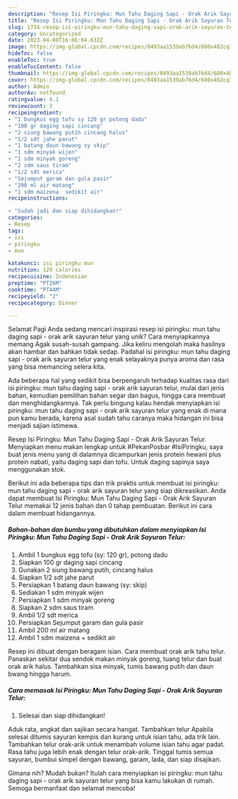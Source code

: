 ```yaml
---
description: "Resep Isi Piringku: Mun Tahu Daging Sapi - Orak Arik Sayuran Telur yang Lezat, Lezat"
title: "Resep Isi Piringku: Mun Tahu Daging Sapi - Orak Arik Sayuran Telur yang Lezat, Lezat"
slug: 1734-resep-isi-piringku-mun-tahu-daging-sapi-orak-arik-sayuran-telur-yang-lezat-lezat
category: Uncategorized
date: 2023-04-08T16:06:04.632Z
image: https://img-global.cpcdn.com/recipes/0493aa1539ab76d4/680x482cq70/isi-piringku-mun-tahu-daging-sapi-orak-arik-sayuran-telur-foto-resep-utama.jpg
hideToc: false
enableToc: true
enableTocContent: false
thumbnail: https://img-global.cpcdn.com/recipes/0493aa1539ab76d4/680x482cq70/isi-piringku-mun-tahu-daging-sapi-orak-arik-sayuran-telur-foto-resep-utama.jpg
cover: https://img-global.cpcdn.com/recipes/0493aa1539ab76d4/680x482cq70/isi-piringku-mun-tahu-daging-sapi-orak-arik-sayuran-telur-foto-resep-utama.jpg
author: Admin
authorAv: notfound
ratingvalue: 4.1
reviewcount: 3
recipeingredient:
- "1 bungkus egg tofu sy 120 gr potong dadu"
- "100 gr daging sapi cincang"
- "2 siung bawang putih cincang halus"
- "1/2 sdt jahe parut"
- "1 batang daun bawang sy skip"
- "1 sdm minyak wijen"
- "1 sdm minyak goreng"
- "2 sdm saus tiram"
- "1/2 sdt merica"
- "Sejumput garam dan gula pasir"
- "200 ml air matang"
- "1 sdm maizena  sedikit air"
recipeinstructions:

- "Sudah jadi dan siap dihidangkan!"
categories:
- Resep
tags:
- isi
- piringku
- mun

katakunci: isi piringku mun 
nutrition: 129 calories
recipecuisine: Indonesian
preptime: "PT26M"
cooktime: "PT44M"
recipeyield: "2"
recipecategory: Dinner

---
```



Selamat Pagi Anda sedang mencari inspirasi resep isi piringku: mun tahu daging sapi - orak arik sayuran telur yang unik? Cara menyiapkannya memang Agak susah-susah gampang. Jika keliru mengolah maka hasilnya akan hambar dan bahkan tidak sedap. Padahal isi piringku: mun tahu daging sapi - orak arik sayuran telur yang enak selayaknya punya aroma dan rasa yang bisa memancing selera kita.


Ada beberapa hal yang sedikit bisa berpengaruh terhadap kualitas rasa dari isi piringku: mun tahu daging sapi - orak arik sayuran telur, mulai dari jenis bahan, kemudian pemilihan bahan segar dan bagus, hingga cara membuat dan menghidangkannya. Tak perlu bingung kalau hendak menyiapkan isi piringku: mun tahu daging sapi - orak arik sayuran telur yang enak di mana pun kamu berada, karena asal sudah tahu caranya maka hidangan ini bisa menjadi sajian istimewa.

Resep Isi Piringku: Mun Tahu Daging Sapi - Orak Arik Sayuran Telur. Menyiapkan menu makan lengkap untuk #PekanPosbar #IsiPiringku, saya buat jenis menu yang di dalamnya dicampurkan jenis protein hewani plus protein nabati, yaitu daging sapi dan tofu. Untuk daging sapinya saya menggunakan stok.


Berikut ini ada beberapa tips dan trik praktis untuk membuat isi piringku: mun tahu daging sapi - orak arik sayuran telur yang siap dikreasikan. Anda dapat membuat Isi Piringku: Mun Tahu Daging Sapi - Orak Arik Sayuran Telur memakai 12 jenis bahan dan 0 tahap pembuatan. Berikut ini cara dalam membuat hidangannya.

<!--inarticleads1-->

##### Bahan-bahan dan bumbu yang dibutuhkan dalam menyiapkan Isi Piringku: Mun Tahu Daging Sapi - Orak Arik Sayuran Telur:

1. Ambil 1 bungkus egg tofu (sy: 120 gr), potong dadu
1. Siapkan 100 gr daging sapi cincang
1. Gunakan 2 siung bawang putih, cincang halus
1. Siapkan 1/2 sdt jahe parut
1. Persiapkan 1 batang daun bawang (sy: skip)
1. Sediakan 1 sdm minyak wijen
1. Persiapkan 1 sdm minyak goreng
1. Siapkan 2 sdm saus tiram
1. Ambil 1/2 sdt merica
1. Persiapkan Sejumput garam dan gula pasir
1. Ambil 200 ml air matang
1. Ambil 1 sdm maizena + sedikit air


Resep ini dibuat dengan beragam isian. Cara membuat orak arik tahu telur. Panaskan sekitar dua sendok makan minyak goreng, tuang telur dan buat orak arik halus. Tambahkan sisa minyak, tumis bawang putih dan daun bwang hingga harum. 

<!--inarticleads2-->

##### Cara memasak Isi Piringku: Mun Tahu Daging Sapi - Orak Arik Sayuran Telur:


1. Selesai dan siap dihidangkan!

Aduk rata, angkat dan sajikan secara hangat. Tambahkan telur Apabila selesai ditumis sayuran kempis dan kurang untuk isian tahu, ada trik lain. Tambahkan telur orak-arik untuk menambah volume isian tahu agar padat. Rasa tahu juga lebih enak dengan telur orak-arik. Tinggal tumis semua sayuran, bumbui simpel dengan bawang, garam, lada, dan siap disajikan. 

Gimana nih? Mudah bukan? Itulah cara menyiapkan isi piringku: mun tahu daging sapi - orak arik sayuran telur yang bisa kamu lakukan di rumah. Semoga bermanfaat dan selamat mencoba!
